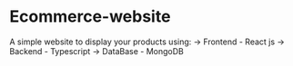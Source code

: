 # Ecommerce-website

A simple website to display your products using:
-> Frontend - React js
-> Backend - Typescript
-> DataBase - MongoDB
